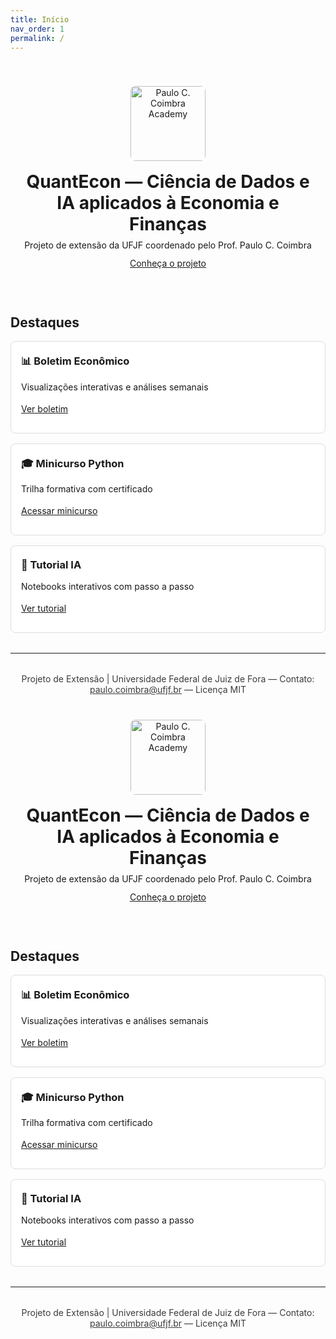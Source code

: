 ```yaml
---
title: Início
nav_order: 1
permalink: /
---
```


<style>
:root { --qe-max: 1100px; }
.qe-hero { text-align:center; padding:2.5rem 1rem 2rem; margin:0 auto 1rem; max-width:var(--qe-max); }
.qe-logo { width:120px; height:auto; border-radius:8px; margin-bottom:.75rem; }
.qe-hero h1 { margin:.25rem 0 .5rem; font-weight:700; }
.qe-hero p { margin:.25rem 0 .75rem; }
.qe-cards { display:grid; gap:1rem; grid-template-columns:repeat(auto-fit,minmax(250px,1fr)); margin:0 auto 2rem; max-width:var(--qe-max); }
.qe-card { padding:1rem; border:1px solid var(--color-border,#ddd); border-radius:.5rem; background:var(--color-canvas-subtle,#fff); }
.qe-card h3 { margin-top:.25rem; }
.qe-card .btn { display:inline-block; margin-top:.25rem; }
.qe-footer { text-align:center; margin:2rem auto 0; max-width:var(--qe-max); opacity:.85; }
</style>

<div class="qe-hero">
  <img src="{{ '/assets/Paulo_C_Coimbra_Academy_logo.jpg' | relative_url }}" alt="Paulo C. Coimbra Academy" class="qe-logo">
  <h1>QuantEcon — Ciência de Dados e IA aplicados à Economia e Finanças</h1>
  <p>Projeto de extensão da UFJF coordenado pelo Prof. Paulo C. Coimbra</p>
  <p><a class="btn btn-primary" href="{{ '/docs/sobre' | relative_url }}">Conheça o projeto</a></p>
</div>

## Destaques

<div class="qe-cards">
  <div class="qe-card">
    <h3>📊 Boletim Econômico</h3>
    <p>Visualizações interativas e análises semanais</p>
    <p><a class="btn" href="{{ '/docs/boletins' | relative_url }}">Ver boletim</a></p>
  </div>
  <div class="qe-card">
    <h3>🎓 Minicurso Python</h3>
    <p>Trilha formativa com certificado</p>
    <p><a class="btn" href="{{ '/docs/minicursos' | relative_url }}">Acessar minicurso</a></p>
  </div>
  <div class="qe-card">
    <h3>🧪 Tutorial IA</h3>
    <p>Notebooks interativos com passo a passo</p>
    <p><a class="btn" href="{{ '/docs/tutoriais' | relative_url }}">Ver tutorial</a></p>
  </div>
</div>

---

<p class="qe-footer">
  Projeto de Extensão | Universidade Federal de Juiz de Fora — 
  Contato: <a href="mailto:paulo.coimbra@ufjf.br">paulo.coimbra@ufjf.br</a> — Licença MIT
</p>


<div class="qe-hero">
  <img src="{{ '/assets/Paulo_C_Coimbra_Academy_logo.jpg' | relative_url }}" alt="Paulo C. Coimbra Academy" class="qe-logo">
  <h1>QuantEcon — Ciência de Dados e IA aplicados à Economia e Finanças</h1>
  <p>Projeto de extensão da UFJF coordenado pelo Prof. Paulo C. Coimbra</p>
  <p>
    <a class="btn btn-primary" href="{{ '/docs/sobre' | relative_url }}">Conheça o projeto</a>
  </p>
</div>

## Destaques

<div class="qe-cards">
  <div class="qe-card">
    <h3>📊 Boletim Econômico</h3>
    <p>Visualizações interativas e análises semanais</p>
    <p><a class="btn" href="{{ '/docs/boletins' | relative_url }}">Ver boletim</a></p>
  </div>
  <div class="qe-card">
    <h3>🎓 Minicurso Python</h3>
    <p>Trilha formativa com certificado</p>
    <p><a class="btn" href="{{ '/docs/minicursos' | relative_url }}">Acessar minicurso</a></p>
  </div>
  <div class="qe-card">
    <h3>🧪 Tutorial IA</h3>
    <p>Notebooks interativos com passo a passo</p>
    <p><a class="btn" href="{{ '/docs/tutoriais' | relative_url }}">Ver tutorial</a></p>
  </div>
</div>

---

<p class="qe-footer">
  Projeto de Extensão | Universidade Federal de Juiz de Fora — 
  Contato: <a href="mailto:paulo.coimbra@ufjf.br">paulo.coimbra@ufjf.br</a> — Licença MIT
</p>
